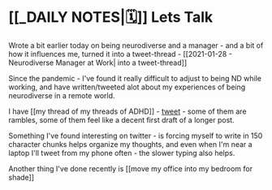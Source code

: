 # [[_DAILY NOTES|🗓]] Lets Talk 

Wrote a bit earlier today on being neurodiverse and a manager - and a bit of how it influences me, turned it into a tweet-thread - [[2021-01-28 - Neurodiverse Manager at Work| into a tweet-thread]]

Since the pandemic - I've found it really difficult to adjust to being ND while working, and have written/tweeted alot about my experiences of being neurodiverse in a remote world. 

I have [[my thread of my threads of ADHD]] - [tweet](https://twitter.com/e_p82/status/1291048872740102144) - some of them are rambles, some of them feel like a decent first draft of a longer post.

Something I've found interesting on twitter - is forcing myself to write in 150 character chunks helps organize my thoughts, and even when I'm near a laptop I'll tweet from my phone often - the slower typing also helps.

Another thing I've done recently is [[move my office into my bedroom for shade]]